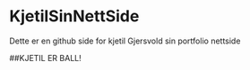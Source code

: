 # KjetilSinNettSide
Dette er en github side for kjetil Gjersvold sin portfolio nettside


##KJETIL ER BALL!
